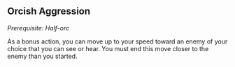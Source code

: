 ## Orcish Aggression
*Prerequisite: Half-orc*

As a bonus action, you can move up to your speed toward an enemy of your choice that you can see or hear. You must end this move closer to the enemy than you started.



